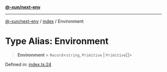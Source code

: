 [**@-xun/next-env**](../../README.md)

***

[@-xun/next-env](../../README.md) / [index](../README.md) / Environment

# Type Alias: Environment

> **Environment** = `Record`\<`string`, `Primitive` \| `Primitive`[]\>

Defined in: [index.ts:24](https://github.com/Xunnamius/react-utils/blob/1f41a709ea64f9e7c32e353711451214fa86d1a1/packages/next-env/src/index.ts#L24)
